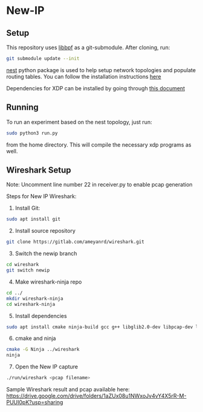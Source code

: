 # New-IP

## Setup

This repository uses [libbpf](https://github.com/libbpf/libbpf/) as a git-submodule. After cloning, run:

```bash
git submodule update --init
```

[nest](https://gitlab.com/nitk-nest/nest/-/blob/master/INSTALL.md) python package is used to help setup network topologies and populate routing tables. You can follow the installation instructions [here](https://gitlab.com/nitk-nest/nest/-/blob/master/INSTALL.md)

Dependencies for XDP can be installed by going through [this document](https://github.com/xdp-project/xdp-tutorial/blob/master/setup_dependencies.org)

## Running

To run an experiment based on the nest topology, just run:

```bash
sudo python3 run.py
```

from the home directory. This will compile the necessary xdp programs as well.

## Wireshark Setup
Note: Uncomment line number 22 in receiver.py to enable pcap generation

Steps for New IP Wireshark:
1. Install Git:
```bash
sudo apt install git
```

2. Install source repository
```bash
git clone https://gitlab.com/ameyanrd/wireshark.git
```

3. Switch the newip branch
```bash
cd wireshark
git switch newip
```

4. Make wireshark-ninja repo
```bash
cd ../
mkdir wireshark-ninja
cd wireshark-ninja
```

5. Install dependencies
```bash
sudo apt install cmake ninja-build gcc g++ libglib2.0-dev libpcap-dev libgcrypt20-dev libc-ares-dev flex bison qttools5-dev qtbase5-dev qtmultimedia5-dev
```

6. cmake and ninja
```bash
cmake -G Ninja ../wireshark
ninja
```

7. Open the New IP capture
```bash
./run/wireshark <pcap filename>
```
Sample Wireshark result and pcap available here:
https://drive.google.com/drive/folders/1aZUx08u1NWxoJv4vY4X5rR-M-PUUI0pK?usp=sharing
